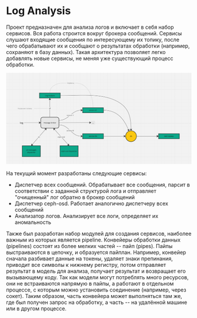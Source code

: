 # Log Analysis
Проект предназначен для анализа логов и включает в себя набор сервисов.
Вся работа строится вокруг брокера сообщений. Сервисы слушают входящие сообщения по интересующему их топику, после чего обрабатывают их и сообщают о результатах обработки (например, сохраняют в базу данных).
Такая архитектура позволяет легко добавлять новые сервисы, не меняя уже существующий процесс обработки.

![Архитектура](architecture.png)

На текущий момент разработаны следующие сервисы:
- Диспетчер всех сообщений. Обрабатывает все сообщения, парсит в соответствии с заданной структурой лога и отправляет "очищенный" лог обратно в брокер сообщений
- Диспетчер ceph-osd. Работает аналогично диспетчеру всех сообщений
- Анализатор логов. Анализирует все логи, определяет их аномальность

Также был разработан набор модулей для создания сервисов, наиболее важным из которых является pipeline.
Конвейеры обработки данных (pipelines) состоят из более мелких частей -- пайп (pipes). Пайпы выстраиваются в цепочку, и образуется пайплан. 
Например, конвейер сначала разбивает данные на токены, удаляет знаки препинания, приводит все символы к нижнему регистру, потом отправляет результат в модель для анализа, получает результат и возвращает его вызывающему коду. 
Так как модели могут потреблять много ресурсов, они не встраиваются напрямую в пайпы, а работают в отдельном процессе, с которым можно установить соединение (например, через сокет). Таким образом, часть конвейера может выполняться там же, где был получен запрос на обработку, а часть -- на удалённой машине или в другом процессе.
